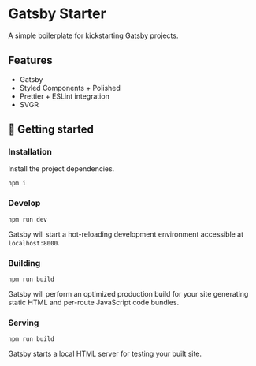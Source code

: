# Gatsby Starter

A simple boilerplate for kickstarting [Gatsby](https://www.gatsbyjs.org/) projects.

## Features

- Gatsby
- Styled Components + Polished
- Prettier + ESLint integration
- SVGR

## 🚀 Getting started

### Installation

Install the project dependencies.

`npm i`

### Develop

`npm run dev`

Gatsby will start a hot-reloading development environment accessible at `localhost:8000`.

### Building

`npm run build`

Gatsby will perform an optimized production build for your site generating static HTML and per-route JavaScript code bundles.

### Serving

`npm run build`

Gatsby starts a local HTML server for testing your built site.
